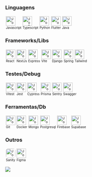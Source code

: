 ### Linguagens
  <div style="display: flex; flex-direction: row; justify-items: center; gap: 4px; padding: 2px; margin-bottom: 8px;">
    <div style="display: flex; flex-direction: column; font-size: 10px">
      <img align="center" alt="Jose-Js" height="30" width="30" src="https://skillicons.dev/icons?i=javascript">
      Javascript
    </div>
    <div style="display: flex; flex-direction: column; font-size: 10px">
      <img align="center" alt="Jose-Ts" height="30" width="30" src="https://skillicons.dev/icons?i=typescript">
      Typescript
    </div>
    <div style="display: flex; flex-direction: column; font-size: 10px">
      <img align="center" alt="Jose-Python" height="30" width="30" src="https://skillicons.dev/icons?i=python">
      Python
    </div>
    <div style="display: flex; flex-direction: column; font-size: 10px">
      <img align="center" alt="Jose-Flutter" height="30" width="30" src="https://skillicons.dev/icons?i=flutter">
      Flutter
    </div>
    <div style="display: flex; flex-direction: column; font-size: 10px">
      <img align="center" alt="Jose-Java" height="30" width="30" src="https://skillicons.dev/icons?i=java">
      Java
    </div>
  </div>

### Frameworks/Libs
  <div style="display: flex; flex-direction: row; justify-items: center; gap: 4px; padding: 2px; margin-bottom: 8px;">
    <div style="display: flex; flex-direction: column; font-size: 10px">
      <img align="center" alt="Jose-React" height="30" width="30" src="https://skillicons.dev/icons?i=react">
      React
    </div>
    <div style="display: flex; flex-direction: column; font-size: 10px">
      <img align="center" alt="Jose-NextJs" height="30" width="30" src="https://skillicons.dev/icons?i=nextjs">
      NextJs
    </div>
    <div style="display: flex; flex-direction: column; font-size: 10px">
      <img align="center" alt="Jose-Express" height="30" width="30" src="https://skillicons.dev/icons?i=express">
      Express
    </div>
    <div style="display: flex; flex-direction: column; font-size: 10px">
      <img align="center" alt="Jose-Vite" height="30" width="30" src="https://skillicons.dev/icons?i=vite">
      Vite
    </div>
    <div style="display: flex; flex-direction: column; font-size: 10px">
      <img align="center" alt="Jose-Django" height="30" width="30" src="https://skillicons.dev/icons?i=django">
      Django
    </div>
    <div style="display: flex; flex-direction: column; font-size: 10px">
      <img align="center" alt="Jose-Spring" height="30" width="30" src="https://skillicons.dev/icons?i=spring">
      Spring
    </div>
    <div style="display: flex; flex-direction: column; font-size: 10px">
      <img align="center" alt="Jose-Tailwind" height="30" width="30" src="https://skillicons.dev/icons?i=tailwind">
      Tailwind
    </div>
  </div>

### Testes/Debug
  <div style="display: flex; flex-direction: row; justify-items: center; gap: 4px; padding: 2px; margin-bottom: 8px;">
    <div style="display: flex; flex-direction: column; font-size: 10px">
      <img align="center" alt="Jose-Vitest" height="30" width="30" src="https://skillicons.dev/icons?i=vitest">
      Vitest
    </div>
    <div style="display: flex; flex-direction: column; font-size: 10px">
      <img align="center" alt="Jose-Jest" height="30" width="30" src="https://skillicons.dev/icons?i=jest">
      Jest
    </div>
    <div style="display: flex; flex-direction: column; font-size: 10px">
      <img align="center" alt="Jose-Cypress" height="30" width="30" src="https://skillicons.dev/icons?i=cypress">
      Cypress
    </div>
    <div style="display: flex; flex-direction: column; font-size: 10px">
      <img align="center" alt="Jose-Prisma" height="30" width="30" src="https://skillicons.dev/icons?i=prisma">
      Prisma
    </div>
    <div style="display: flex; flex-direction: column; font-size: 10px">
      <img align="center" alt="Jose-Sentry" height="30" width="30" src="https://skillicons.dev/icons?i=sentry">
      Sentry
    </div>
    <div style="display: flex; flex-direction: column; font-size: 10px">
      <img align="center" alt="Jose-Swagger" height="30" width="30" src="https://cdn.jsdelivr.net/gh/devicons/devicon@latest/icons/swagger/swagger-original.svg" />
Swagger
    </div>
  </div>

### Ferramentas/Db
  <div style="display: flex; flex-direction: row; justify-items: center; gap: 4px; padding: 2px; margin-bottom: 8px;">
      <div style="display: flex; flex-direction: column; font-size: 10px">
      <img align="center" alt="Jose-Git" height="30" width="30" src="https://skillicons.dev/icons?i=git" />
      Git
      </div>
      <div style="display: flex; flex-direction: column; font-size: 10px">
      <img align="center" alt="Jose-Docker" height="30" width="30" src="https://skillicons.dev/icons?i=docker" />
      Docker
      </div>
      <div style="display: flex; flex-direction: column; font-size: 10px">
      <img align="center" alt="Jose-Mongo" height="30" width="30" src="https://skillicons.dev/icons?i=mongodb" />
      Mongo
      </div>
      <div style="display: flex; flex-direction: column; font-size: 10px">
      <img align="center" alt="Jose-Postgresql" height="30" width="30" src="https://skillicons.dev/icons?i=postgresql" />
      Postgresql
      </div>
      <div style="display: flex; flex-direction: column; font-size: 10px">
      <img align="center" alt="Jose-Firebase" height="30" width="30" src="https://skillicons.dev/icons?i=firebase" />
      Firebase
      </div>
      <div style="display: flex; flex-direction: column; font-size: 10px">
      <img align="center" alt="Jose-Supabase" height="30" width="30" src="https://skillicons.dev/icons?i=supabase" />
      Supabase
      </div>
  </div>

### Outros
  <div style="display: flex; flex-direction: row; justify-items: center; gap: 4px; padding: 2px; margin-bottom: 8px;">
      <div style="display: flex; flex-direction: column; font-size: 10px">
      <img style="border-radius: 6px" align="center" alt="Jose-Sanity" height="30" width="30" src="https://cdn.jsdelivr.net/gh/devicons/devicon@latest/icons/sanity/sanity-original.svg" />
      Sanity
      </div>
      <div style="display: flex; flex-direction: column; font-size: 10px">
      <img align="center" alt="Jose-Figma" height="30" width="30" src="https://skillicons.dev/icons?i=figma" />
      Figma
      </div>
  </div>

![](https://komarev.com/ghpvc/?username=joseotaviopc&color=lightgrey)
